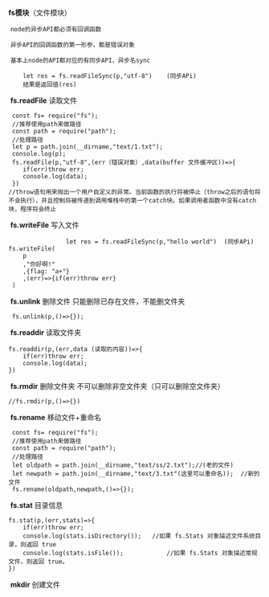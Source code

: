 **fs模块**（文件模块）

​	`node的异步API都必须有回调函数`

​	`异步API的回调函数的第一形参，都是错误对象`

​	`基本上node的API都对应的有同步API，异步名sync`

```
	let res = fs.readFileSync(p,"utf-8") 	(同步APi)
	结果是返回值(res)
```

​	**fs.readFile**  读取文件

```
 const fs= require("fs");
 //推荐使用path来做路径
 const path = require("path");
 //处理路径
 let p = path.join(__dirname,"text/1.txt");
 console.log(p);
 fs.readFile(p,"utf-8",(err（错误对象）,data(buffer 文件缓冲区))=>{
 	if(err)throw err;
 	console.log(data);
 })
//throw语句用来抛出一个用户自定义的异常。当前函数的执行将被停止（throw之后的语句将不会执行），并且控制将被传递到调用堆栈中的第一个catch块。如果调用者函数中没有catch块，程序将会终止
```

​	**fs.writeFile**     写入文件

```
				let res = fs.readFileSync(p,"hello world") 	(同步APi)
fs.writeFile(
 	p
 	,"你好啊!"
 	,{flag: "a+"}
 	,(err)=>{if(err)throw err}
 )
```

​	 **fs.unlink**	删除文件			只能删除已存在文件，不能删文件夹

```
 fs.unlink(p,()=>{});
```

​	**fs.readdir**	读取文件夹

```
fs.readdir(p,(err,data (读取的内容))=>{
	if(err)throw err;
	console.log(data);
})
```

​	**fs.rmdir**	删除文件夹           不可以删除非空文件夹（只可以删除空文件夹）

```
//fs.rmdir(p,()=>{})
```

​	**fs.rename**  移动文件+重命名

```
 const fs= require("fs");
 //推荐使用path来做路径
 const path = require("path");
 //处理路径
 let oldpath = path.join(__dirname,"text/ss/2.txt");//(老的文件)
 let newpath = path.join(__dirname,"text/3.txt"(这里可以重命名));	//新的文件
 fs.rename(oldpath,newpath,()=>{});
```

​	**fs.stat** 目录信息

```
fs.stat(p,(err,stats)=>{
	if(err)throw err;
	console.log(stats.isDirectory());	//如果 fs.Stats 对象描述文件系统目录，则返回 true
	console.log(stats.isFile());			//如果 fs.Stats 对象描述常规文件，则返回 true。
})
```

​	**mkdir**   创建文件